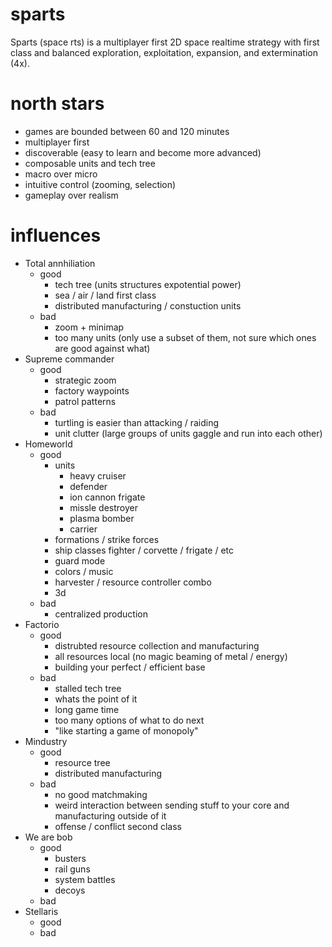 # sparts
Sparts (space rts) is a multiplayer first 2D space realtime strategy with first class and balanced exploration, exploitation, expansion, and extermination (4x).

# north stars
  - games are bounded between 60 and 120 minutes
  - multiplayer first
  - discoverable (easy to learn and become more advanced)
  - composable units and tech tree
  - macro over micro
  - intuitive control (zooming, selection)
  - gameplay over realism
  
# influences
  - Total annhiliation
    - good
      - tech tree (units structures expotential power)
      - sea / air / land first class
      - distributed manufacturing / constuction units
    - bad
      - zoom + minimap
      - too many units (only use a subset of them, not sure which ones are good against what)
  - Supreme commander
    - good
      - strategic zoom
      - factory waypoints
      - patrol patterns
    - bad
      - turtling is easier than attacking / raiding
      - unit clutter (large groups of units gaggle and run into each other)
  - Homeworld
    - good
      - units
        - heavy cruiser
        - defender
        - ion cannon frigate
        - missle destroyer
        - plasma bomber
        - carrier
      - formations / strike forces
      - ship classes fighter / corvette / frigate / etc
      - guard mode
      - colors / music
      - harvester / resource controller combo
      - 3d
    - bad
      - centralized production
  - Factorio
    - good
      - distrubted resource collection and manufacturing
      - all resources local (no magic beaming of metal / energy)
      - building your perfect / efficient base
    - bad
      - stalled tech tree
      - whats the point of it
      - long game time
      - too many options of what to do next
      - "like starting a game of monopoly"
  - Mindustry
    - good
      - resource tree
      - distributed manufacturing
    - bad
      - no good matchmaking
      - weird interaction between sending stuff to your core and manufacturing outside of it
      - offense / conflict second class
  - We are bob
    - good
      - busters
      - rail guns
      - system battles
      - decoys
    - bad
  - Stellaris
    - good
    - bad
